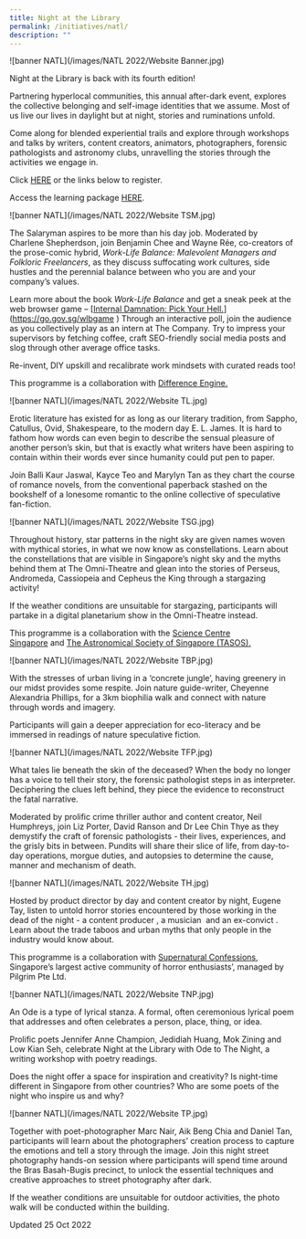 ```yaml
---
title: Night at the Library
permalink: /initiatives/natl/
description: ""
---
```

![banner NATL](/images/NATL 2022/Website Banner.jpg)

Night at the Library is back with its fourth edition!

Partnering hyperlocal communities, this annual after-dark event, explores the collective belonging and self-image identities that we assume. Most of us live our lives in daylight but at night, stories and ruminations unfold.

Come along for blended experiential trails and explore through workshops and talks by writers, content creators, animators, photographers, forensic pathologists and astronomy clubs, unravelling the stories through the activities we engage in.

Click [HERE](https://go.gov.sg/nighteb22) or the links below to register.

Access the learning package [HERE](https://go.gov.sg/nightlearn).


![banner NATL](/images/NATL 2022/Website TSM.jpg)


The Salaryman aspires to be more than his day job. Moderated by Charlene Shepherdson, join Benjamin Chee and Wayne Rée, co-creators of the prose-comic hybrid, _Work-Life Balance: Malevolent Managers and Folkloric Freelancers_, as they discuss suffocating work cultures, side hustles and the perennial balance between who you are and your company’s values. 

Learn more about the book _Work-Life Balance_ and get a sneak peek at the web browser game – [[Internal Damnation: Pick Your Hell.](https://go.gov.sg/wlbgame)](https://go.gov.sg/wlbgame ) Through an interactive poll, join the audience as you collectively play as an intern at The Company. Try to impress your supervisors by fetching coffee, craft SEO-friendly social media posts and slog through other average office tasks.

Re-invent, DIY upskill and recalibrate work mindsets with curated reads too!

This programme is a collaboration with [Difference Engine.](https://differenceengine.sg/)



![banner NATL](/images/NATL 2022/Website TL.jpg)


Erotic literature has existed for as long as our literary tradition, from Sappho, Catullus, Ovid, Shakespeare, to the modern day E. L. James. It is hard to fathom how words can even begin to describe the sensual pleasure of another person’s skin, but that is exactly what writers have been aspiring to contain within their words ever since humanity could put pen to paper. 

Join Balli Kaur Jaswal, Kayce Teo and Marylyn Tan as they chart the course of romance novels, from the conventional paperback stashed on the bookshelf of a lonesome romantic to the online collective of speculative fan-fiction.

![banner NATL](/images/NATL 2022/Website TSG.jpg)


Throughout history, star patterns in the night sky are given names woven with mythical stories, in what we now know as constellations. Learn about the constellations that are visible in Singapore’s night sky and the myths behind them at The Omni-Theatre and glean into the stories of Perseus, Andromeda, Cassiopeia and Cepheus the King through a stargazing activity!

If the weather conditions are unsuitable for stargazing, participants will partake in a digital planetarium show in the Omni-Theatre instead.

This programme is a collaboration with the [Science Centre Singapore](https://www.science.edu.sg/) and [The Astronomical Society of Singapore (TASOS).](http://tasos.org.sg/about_tasos/about_tasos.html)

![banner NATL](/images/NATL 2022/Website TBP.jpg)


With the stresses of urban living in a ‘concrete jungle’, having greenery in our midst provides some respite. Join nature guide-writer, Cheyenne Alexandria Phillips, for a 3km biophilia walk and connect with nature through words and imagery.

Participants will gain a deeper appreciation for eco-literacy and be immersed in readings of nature speculative fiction.

![banner NATL](/images/NATL 2022/Website TFP.jpg)

What tales lie beneath the skin of the deceased? When the body no longer has a voice to tell their story, the forensic pathologist steps in as interpreter. Deciphering the clues left behind, they piece the evidence to reconstruct the fatal narrative. 

Moderated by prolific crime thriller author and content creator, Neil Humphreys, join Liz Porter, David Ranson and Dr Lee Chin Thye as they demystify the craft of forensic pathologists - their lives, experiences, and the grisly bits in between. Pundits will share their slice of life, from day-to-day operations, morgue duties, and autopsies to determine the cause, manner and mechanism of death.

![banner NATL](/images/NATL 2022/Website TH.jpg)


Hosted by product director by day and content creator by night, Eugene Tay, listen to untold horror stories encountered by those working in the dead of the night - a content producer , a musician  and an ex-convict . Learn about the trade taboos and urban myths that only people in the industry would know about. 

This programme is a collaboration with [Supernatural Confessions](https://www.youtube.com/c/SupernaturalConfessions), Singapore’s largest active community of horror enthusiasts’, managed by Pilgrim Pte Ltd.

![banner NATL](/images/NATL 2022/Website TNP.jpg)


An Ode is a type of lyrical stanza. A formal, often ceremonious lyrical poem that addresses and often celebrates a person, place, thing, or idea.

Prolific poets Jennifer Anne Champion, Jedidiah Huang, Mok Zining and Low Kian Seh, celebrate Night at the Library with Ode to The Night, a writing workshop with poetry readings. 

Does the night offer a space for inspiration and creativity? Is night-time different in Singapore from other countries? Who are some poets of the night who inspire us and why?

![banner NATL](/images/NATL 2022/Website TP.jpg)


Together with poet-photographer Marc Nair, Aik Beng Chia and Daniel Tan, participants will learn about the photographers’ creation process to capture the emotions and tell a story through the image. Join this night street photography hands-on session where participants will spend time around the Bras Basah-Bugis precinct, to unlock the essential techniques and creative approaches to street photography after dark.

If the weather conditions are unsuitable for outdoor activities, the photo walk will be conducted within the building.

Updated 25 Oct 2022